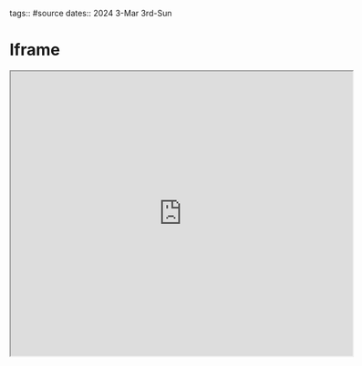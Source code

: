 tags:: #source
dates:: 2024 3-Mar 3rd-Sun


# Iframe
<iframe  height=500 width=600 allow="fullscreen" src="https://developers.facebook.com/docs/whatsapp/business-management-api/get-started/#requirements"></iframe>

